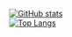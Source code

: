 [![GitHub stats](https://github-readme-stats.vercel.app/api?username=hasansyhe&count_private=true&show_icons=true)](https://github.com/anuraghazra/github-readme-stats)
<br>
[![Top Langs](https://github-readme-stats-one-bice.vercel.app/api/top-langs/?username=hasansyhe&layout=compact&langs_count=10&exclude_repo=iQOO-Z1-kernel,hasansyhe.github.io)](https://github.com/anuraghazra/github-readme-stats)

<!--
- 🔭 I’m currently working on ...
- 🌱 I’m currently learning ...
- 👯 I’m looking to collaborate on ...
- 🤔 I’m looking for help with ...
- 💬 Ask me about ...
- 📫 How to reach me: ...
- 😄 Pronouns: ...
- ⚡ Fun fact: ...
-->
